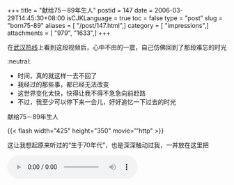 +++
title = "献给75－89年生人"
postid = 147
date = 2006-03-29T14:45:30+08:00
isCJKLanguage = true
toc = false
type = "post"
slug = "born75-89"
aliases = [ "/post/147.html",]
category = [ "impressions",]
attachments = [ "979", "1633",]
+++


在[武汉热线](http://www.wuhan.net.cn)上看到这段视频后，心中不由的一震，自己仿佛回到了那段难忘的时光

:neutral:

- 时间，真的就这样一去不回了  
- 我经过的那些事，都已经无法改变  
- 这世界变化太快，快得让我不得不急急向前赶路  
- 不过，我至少可以停下来一会儿，好好追忆一下过去的时光

献给75－89年生人

{{< flash width="425" height="350" movie="'http" >}}

这让我想起原来听过的“生于70年代”，也是深深触动过我，一并放在这里把

<audio src="/uploads/2006/03/70s.mp3" controls>
您的浏览器不支持音频！！！
</audio>

